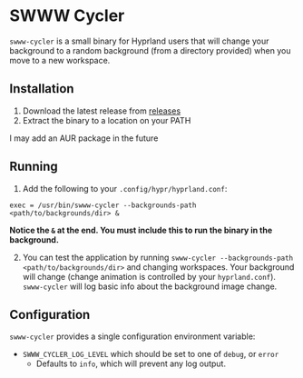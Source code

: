 # SWWW Cycler

`swww-cycler` is a small binary for Hyprland users that will change your background to a random background (from a directory provided) when you move to a new workspace.

## Installation

1) Download the latest release from [releases](https://github.com/Mjb141/swww-cycler/releases/latest)
2) Extract the binary to a location on your PATH

I may add an AUR package in the future

## Running

1) Add the following to your `.config/hypr/hyprland.conf`: 

```exec = /usr/bin/swww-cycler --backgrounds-path <path/to/backgrounds/dir> &```

**Notice the `&` at the end. You must include this to run the binary in the background.**


2) You can test the application by running `swww-cycler --backgrounds-path <path/to/backgrounds/dir>` and changing workspaces. Your background will change (change animation is controlled by your `hyprland.conf`). `swww-cycler` will log basic info about the background image change.

## Configuration

`swww-cycler` provides a single configuration environment variable:

* `SWWW_CYCLER_LOG_LEVEL` which should be set to one of `debug`, or `error`
  * Defaults to `info`, which will prevent any log output.


